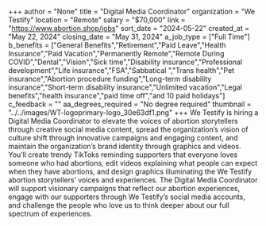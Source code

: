 +++
author = "None"
title = "Digital Media Coordinator"
organization = "We Testify"
location = "Remote"
salary = "$70,000"
link = "https://www.abortion.shop/jobs"
sort_date = "2024-05-22"
created_at = "May 22, 2024"
closing_date = "May 31, 2024"
a_job_type = ["Full Time"]
b_benefits = ["General Benefits","Retirement","Paid Leave","Health Insurance","Paid Vacation","Permanently Remote","Remote During COVID","Dental","Vision","Sick time","Disability insurance","Professional development","Life insurance","FSA","Sabbatical ","Trans health","Pet insurance","Abortion procedure funding","Long-term disability insurance","Short-term disability insurance","Unlimited vacation","Legal benefits","health insurance","paid time off","and 10 paid holidays"]
c_feedback = ""
aa_degrees_required = "No degree required"
thumbnail = "../../images/WT-logoprimary-logo_30e63df1.png"
+++
We Testify is hiring a Digital Media Coordinator to elevate the voices of abortion storytellers through creative social media content, spread the organization’s vision of culture shift through innovative campaigns and engaging content, and maintain the organization’s brand identity through graphics and videos. You’ll create trendy TikToks reminding supporters that everyone loves someone who had abortions, edit videos explaining what people can expect when they have abortions, and design graphics illuminating the We Testify abortion storytellers’ voices and experiences. The Digital Media Coordinator will support visionary campaigns that reflect our abortion experiences, engage with our supporters through We Testify’s social media accounts, and challenge the people who love us to think deeper about our full spectrum of experiences.